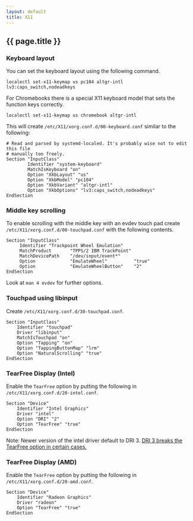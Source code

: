 ```yaml
---
layout: default
title: X11
---
```


## {{ page.title }}

### Keyboard layout

You can set the keyboard layout using the following command.

    localectl set-x11-keymap us pc104 altgr-intl lv3:caps_switch,nodeadkeys

For Chromebooks there is a special X11 keyboard model that sets the function keys correctly.

    localectl set-x11-keymap us chromebook altgr-intl

This will create `/etc/X11/xorg.conf.d/00-keyboard.conf` similar to the
following:

    # Read and parsed by systemd-localed. It's probably wise not to edit this file
    # manually too freely.
    Section "InputClass"
            Identifier "system-keyboard"
            MatchIsKeyboard "on"
            Option "XkbLayout" "us"
            Option "XkbModel" "pc104"
            Option "XkbVariant" "altgr-intl"
            Option "XkbOptions" "lv3:caps_switch,nodeadkeys"
    EndSection

### Middle key scrolling

To enable scrolling with the middle key with an evdev touch pad create
`/etc/X11/xorg.conf.d/00-touchpad.conf` with the following contents.

    Section "InputClass"
         Identifier "Trackpoint Wheel Emulation"
         MatchProduct       "TPPS/2 IBM TrackPoint"
         MatchDevicePath    "/dev/input/event*"
         Option             "EmulateWheel"          "true"
         Option             "EmulateWheelButton"    "2"
    EndSection

Look at `man 4 evdev` for further options.

### Touchpad using libinput

Create `/etc/X11/xorg.conf.d/30-touchpad.conf`.

    Section "InputClass"
        Identifier "touchpad"
        Driver "libinput"
        MatchIsTouchpad "on"
        Option "Tapping" "on"
        Option "TappingButtonMap" "lrm"
        Option "NaturalScrolling" "true"
    EndSection

### TearFree Display (Intel)

Enable the `TearFree` option by putting the following in
`/etc/X11/xorg.conf.d/20-intel.conf`.

    Section "Device"
        Identifier "Intel Graphics"
        Driver "intel"
        Option "DRI" "2"
        Option "TearFree" "true"
    EndSection

Note: Newer version of the intel driver default to DRI 3.
[DRI 3 breaks the TearFree option in certain cases.](https://bugs.freedesktop.org/show_bug.cgi?id=96847)

### TearFree Display (AMD)

Enable the `TearFree` option by putting the following in
`/etc/X11/xorg.conf.d/20-amd.conf`.

    Section "Device"
        Identifier "Radeon Graphics"
        Driver "radeon"
        Option "TearFree" "true"
    EndSection
